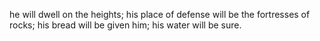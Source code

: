 he will dwell on the heights; his place of defense will be the fortresses of rocks; his bread will be given him; his water will be sure.
